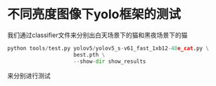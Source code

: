 # 不同亮度图像下yolo框架的测试
我们通过classifier文件来分别出白天场景下的猫和黑夜场景下的猫
```python
python tools/test.py yolov5/yolov5_s-v61_fast_1xb12-40e_cat.py \
                     best.pth \
                     --show-dir show_results
```
来分别进行测试
